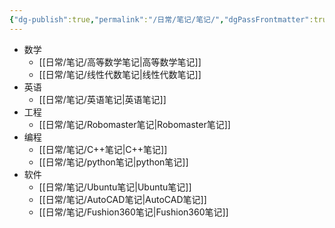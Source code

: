 ```yaml
---
{"dg-publish":true,"permalink":"/日常/笔记/笔记/","dgPassFrontmatter":true}
---
```


- 数学
	- [[日常/笔记/高等数学笔记\|高等数学笔记]]
	- [[日常/笔记/线性代数笔记\|线性代数笔记]]
- 英语
	- [[日常/笔记/英语笔记\|英语笔记]]
- 工程
	- [[日常/笔记/Robomaster笔记\|Robomaster笔记]]
- 编程
	- [[日常/笔记/C++笔记\|C++笔记]]
	- [[日常/笔记/python笔记\|python笔记]]
- 软件
	- [[日常/笔记/Ubuntu笔记\|Ubuntu笔记]]
	- [[日常/笔记/AutoCAD笔记\|AutoCAD笔记]]
	- [[日常/笔记/Fushion360笔记\|Fushion360笔记]]
